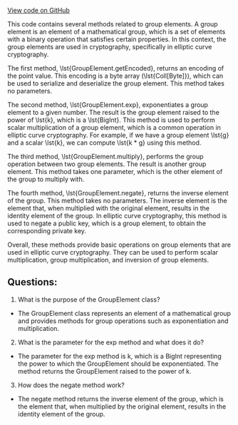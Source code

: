 [View code on GitHub](sigmastate-interpreterhttps://github.com/ScorexFoundation/sigmastate-interpreter/docs/spec/generated/GroupElement_methods.tex)

This code contains several methods related to group elements. A group element is an element of a mathematical group, which is a set of elements with a binary operation that satisfies certain properties. In this context, the group elements are used in cryptography, specifically in elliptic curve cryptography.

The first method, \lst{GroupElement.getEncoded}, returns an encoding of the point value. This encoding is a byte array (\lst{Coll[Byte]}), which can be used to serialize and deserialize the group element. This method takes no parameters.

The second method, \lst{GroupElement.exp}, exponentiates a group element to a given number. The result is the group element raised to the power of \lst{k}, which is a \lst{BigInt}. This method is used to perform scalar multiplication of a group element, which is a common operation in elliptic curve cryptography. For example, if we have a group element \lst{g} and a scalar \lst{k}, we can compute \lst{k * g} using this method.

The third method, \lst{GroupElement.multiply}, performs the group operation between two group elements. The result is another group element. This method takes one parameter, which is the other element of the group to multiply with.

The fourth method, \lst{GroupElement.negate}, returns the inverse element of the group. This method takes no parameters. The inverse element is the element that, when multiplied with the original element, results in the identity element of the group. In elliptic curve cryptography, this method is used to negate a public key, which is a group element, to obtain the corresponding private key.

Overall, these methods provide basic operations on group elements that are used in elliptic curve cryptography. They can be used to perform scalar multiplication, group multiplication, and inversion of group elements.
## Questions: 
 1. What is the purpose of the GroupElement class?
- The GroupElement class represents an element of a mathematical group and provides methods for group operations such as exponentiation and multiplication.

2. What is the parameter for the exp method and what does it do?
- The parameter for the exp method is k, which is a BigInt representing the power to which the GroupElement should be exponentiated. The method returns the GroupElement raised to the power of k.

3. How does the negate method work?
- The negate method returns the inverse element of the group, which is the element that, when multiplied by the original element, results in the identity element of the group.